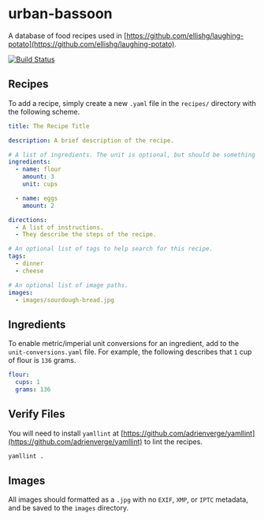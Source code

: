 # urban-bassoon
A database of food recipes used in [https://github.com/ellishg/laughing-potato](https://github.com/ellishg/laughing-potato).

[![Build Status](https://travis-ci.org/ellishg/urban-bassoon.svg?branch=main)](https://travis-ci.org/ellishg/urban-bassoon)

## Recipes
To add a recipe, simply create a new `.yaml` file in the `recipes/` directory with the following scheme.

```yaml
title: The Recipe Title

description: A brief description of the recipe.

# A list of ingredients. The unit is optional, but should be something like grams, cups, tablespoons, etc.
ingredients:
  - name: flour
    amount: 3
    unit: cups

  - name: eggs
    amount: 2

directions:
  - A list of instructions.
  - They describe the steps of the recipe.

# An optional list of tags to help search for this recipe.
tags:
  - dinner
  - cheese

# An optional list of image paths.
images:
  - images/sourdough-bread.jpg
```

## Ingredients
To enable metric/imperial unit conversions for an ingredient, add to the `unit-conversions.yaml` file. For example, the following describes that `1` cup of flour is `136` grams.

```yaml
flour:
  cups: 1
  grams: 136
```

## Verify Files
You will need to install `yamllint` at [https://github.com/adrienverge/yamllint](https://github.com/adrienverge/yamllint) to lint the recipes.

```bash
yamllint .
```

## Images
All images should formatted as a `.jpg` with no `EXIF`, `XMP`, or `IPTC` metadata, and be saved to the `images` directory.
